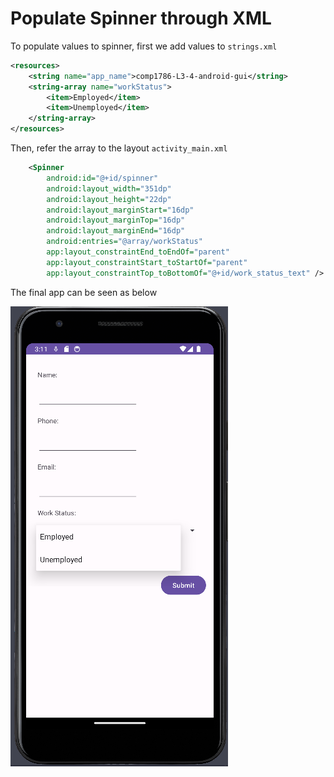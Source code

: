 # Populate Spinner through XML

To populate values to spinner, first we add values to `strings.xml`

```xml
<resources>
    <string name="app_name">comp1786-L3-4-android-gui</string>
    <string-array name="workStatus">
        <item>Employed</item>
        <item>Unemployed</item>
    </string-array>
</resources>
```

Then, refer the array to the layout `activity_main.xml`

```xml
    <Spinner
        android:id="@+id/spinner"
        android:layout_width="351dp"
        android:layout_height="22dp"
        android:layout_marginStart="16dp"
        android:layout_marginTop="16dp"
        android:layout_marginEnd="16dp"
        android:entries="@array/workStatus" 
        app:layout_constraintEnd_toEndOf="parent"
        app:layout_constraintStart_toStartOf="parent"
        app:layout_constraintTop_toBottomOf="@+id/work_status_text" />
```

The final app can be seen as below

![img_1.png](img_1.png)